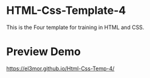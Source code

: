 # HTML-Css-Template-4
This is the Four template for training in HTML and CSS.

# Preview Demo
https://el3mor.github.io/Html-Css-Temp-4/
